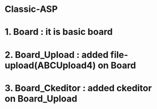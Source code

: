 # Classic-ASP
   # 1. Board : it is basic board
   # 2. Board_Upload : added file-upload(ABCUpload4) on Board
   # 3. Board_Ckeditor : added ckeditor on Board_Upload
